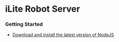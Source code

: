 # iLite Robot Server
### Getting Started
  * [Download and install the latest version of NodeJS](https://nodejs.org/en/) 

